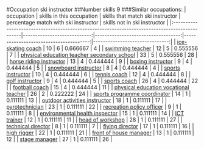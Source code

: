 #Occupation ski instructor
##Number skills 9
###Similar occupations:
| occupation                                                                                    |   skills in this occupation |   skills that match ski instructor |   percentage match with ski instructor |   skills not in ski instructor |
|:----------------------------------------------------------------------------------------------|----------------------------:|-----------------------------------:|---------------------------------------:|-------------------------------:|
| [ice-skating coach](ice-skating_coach.md)                                                     |                          10 |                                  6 |                               0.666667 |                              4 |
| [swimming teacher](swimming_teacher.md)                                                       |                          12 |                                  5 |                               0.555556 |                              7 |
| [physical education teacher secondary school](physical_education_teacher_secondary_school.md) |                          33 |                                  5 |                               0.555556 |                             28 |
| [horse riding instructor](horse_riding_instructor.md)                                         |                          13 |                                  4 |                               0.444444 |                              9 |
| [boxing instructor](boxing_instructor.md)                                                     |                           9 |                                  4 |                               0.444444 |                              5 |
| [snowboard instructor](snowboard_instructor.md)                                               |                           8 |                                  4 |                               0.444444 |                              4 |
| [sports instructor](sports_instructor.md)                                                     |                          10 |                                  4 |                               0.444444 |                              6 |
| [tennis coach](tennis_coach.md)                                                               |                          12 |                                  4 |                               0.444444 |                              8 |
| [golf instructor](golf_instructor.md)                                                         |                           9 |                                  4 |                               0.444444 |                              5 |
| [sports coach](sports_coach.md)                                                               |                          26 |                                  4 |                               0.444444 |                             22 |
| [football coach](football_coach.md)                                                           |                          15 |                                  4 |                               0.444444 |                             11 |
| [physical education vocational teacher](physical_education_vocational_teacher.md)             |                          26 |                                  2 |                               0.222222 |                             24 |
| [sports programme coordinator](sports_programme_coordinator.md)                               |                          14 |                                  1 |                               0.111111 |                             13 |
| [outdoor activities instructor](outdoor_activities_instructor.md)                             |                          18 |                                  1 |                               0.111111 |                             17 |
| [pyrotechnician](pyrotechnician.md)                                                           |                          23 |                                  1 |                               0.111111 |                             22 |
| [recreation policy officer](recreation_policy_officer.md)                                     |                           9 |                                  1 |                               0.111111 |                              8 |
| [environmental health inspector](environmental_health_inspector.md)                           |                          15 |                                  1 |                               0.111111 |                             14 |
| [ICT trainer](ICT_trainer.md)                                                                 |                          12 |                                  1 |                               0.111111 |                             11 |
| [head of workshop](head_of_workshop.md)                                                       |                          28 |                                  1 |                               0.111111 |                             27 |
| [technical director](technical_director.md)                                                   |                           8 |                                  1 |                               0.111111 |                              7 |
| [flying director](flying_director.md)                                                         |                          17 |                                  1 |                               0.111111 |                             16 |
| [high rigger](high_rigger.md)                                                                 |                          22 |                                  1 |                               0.111111 |                             21 |
| [front of house manager](front_of_house_manager.md)                                           |                          13 |                                  1 |                               0.111111 |                             12 |
| [stage manager](stage_manager.md)                                                             |                          27 |                                  1 |                               0.111111 |                             26 |
